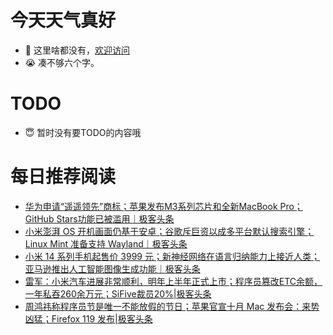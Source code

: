 # 今天天气真好
- 👋 这里啥都没有，[欢迎访问](https://zhangfeng-ola.github.io/)
- 😭 凑不够六个字。
<!---
- 👀 I’m interested in ...
- 🌱 I’m currently learning ...
- 💞️ I’m looking to collaborate on ...
- 📫 How to reach me ...
- 😇 I'm doing something ...

--->

# TODO 
- 😇 暂时没有要TODO的内容哦

<!---
zhangfeng-ola/zhangfeng-ola is a ✨ special ✨ repository because its `README.md` (this file) appears on your GitHub profile.
You can click the Preview link to take a look at your changes.
--->

# 每日推荐阅读
<!-- BLOG-POST-LIST:START -->
- [华为申请“遥遥领先”商标；苹果发布M3系列芯片和全新MacBook Pro；GitHub Stars功能已被滥用｜极客头条](https://blog.csdn.net/weixin_39786569/article/details/134133502)
- [小米澎湃 OS 开机画面仍基于安卓；谷歌斥巨资以成多平台默认搜索引擎；Linux Mint 准备支持 Wayland｜极客头条](https://blog.csdn.net/weixin_39786569/article/details/134113408)
- [小米 14 系列手机起售价 3999 元；新神经网络在语言归纳能力上接近人类；亚马逊推出人工智能图像生成功能｜极客头条](https://blog.csdn.net/weixin_39786569/article/details/134069603)
- [雷军：小米汽车进展非常顺利，明年上半年正式上市；程序员篡改ETC余额，一年私吞260余万元；SiFive裁员20%|极客头条](https://blog.csdn.net/weixin_39786569/article/details/134054413)
- [周鸿祎称程序员节是唯一不能放假的节日；苹果官宣十月 Mac 发布会：来势凶猛；Firefox 119 发布|极客头条](https://blog.csdn.net/weixin_39786569/article/details/134027759)
<!-- BLOG-POST-LIST:END -->
